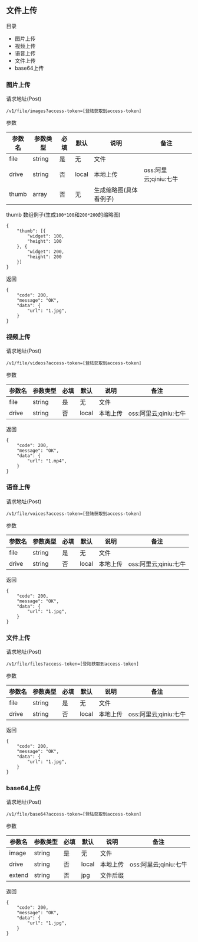 ## 文件上传

目录

- 图片上传
- 视频上传
- 语音上传
- 文件上传
- base64上传

### 图片上传

请求地址(Post)

```
/v1/file/images?access-token=[登陆获取到access-token]
```

参数

参数名 | 参数类型| 必填 | 默认 | 说明 | 备注
---|---|---|---|---|---
file | string| 是 | 无 | 文件 | 
drive | string| 否 | local | 本地上传 | oss:阿里云;qiniu:七牛
thumb | array| 否 | 无 | 生成缩略图(具体看例子) | 

thumb 数组例子(生成`100*100`和`200*200`的缩略图)

```
{
	"thumb": [{
		"widget": 100,
		"height": 100
	}, {
		"widget": 200,
		"height": 200
	}]
}
```

返回

```
{
    "code": 200,
    "message": "OK",
    "data": {
        "url": "1.jpg",
    }
}
```

### 视频上传

请求地址(Post)

```
/v1/file/videos?access-token=[登陆获取到access-token]
```

参数

参数名 | 参数类型| 必填 | 默认 | 说明 | 备注
---|---|---|---|---|---
file | string| 是 | 无 | 文件 | 
drive | string| 否 | local | 本地上传 | oss:阿里云;qiniu:七牛

返回

```
{
    "code": 200,
    "message": "OK",
    "data": {
        "url": "1.mp4",
    }
}
```

### 语音上传

请求地址(Post)

```
/v1/file/voices?access-token=[登陆获取到access-token]
```

参数

参数名 | 参数类型| 必填 | 默认 | 说明 | 备注
---|---|---|---|---|---
file | string| 是 | 无 | 文件 | 
drive | string| 否 | local | 本地上传 | oss:阿里云;qiniu:七牛

返回

```
{
    "code": 200,
    "message": "OK",
    "data": {
        "url": "1.jpg",
    }
}
```

### 文件上传

请求地址(Post)

```
/v1/file/files?access-token=[登陆获取到access-token]
```

参数

参数名 | 参数类型| 必填 | 默认 | 说明 | 备注
---|---|---|---|---|---
file | string| 是 | 无 | 文件 | 
drive | string| 否 | local | 本地上传 | oss:阿里云;qiniu:七牛

返回

```
{
    "code": 200,
    "message": "OK",
    "data": {
        "url": "1.jpg",
    }
}
```

### base64上传

请求地址(Post)

```
/v1/file/base64?access-token=[登陆获取到access-token]
```

参数

参数名 | 参数类型| 必填 | 默认 | 说明 | 备注
---|---|---|---|---|---
image | string| 是 | 无 | 文件 | 
drive | string| 否 | local | 本地上传 | oss:阿里云;qiniu:七牛
extend | string| 否 | jpg | 文件后缀 | 

返回

```
{
    "code": 200,
    "message": "OK",
    "data": {
        "url": "1.jpg",
    }
}
```